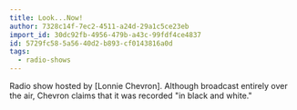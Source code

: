 ```yaml
---
title: Look...Now!
author: 7328c14f-7ec2-4511-a24d-29a1c5ce23eb
import_id: 30dc92fb-4956-479b-a43c-99fdf4ce4837
id: 5729fc58-5a56-40d2-b893-cf0143816a0d
tags:
  - radio-shows
---
```

Radio show hosted by [Lonnie Chevron]. Although broadcast entirely over the air, Chevron claims that it was recorded "in black and white."